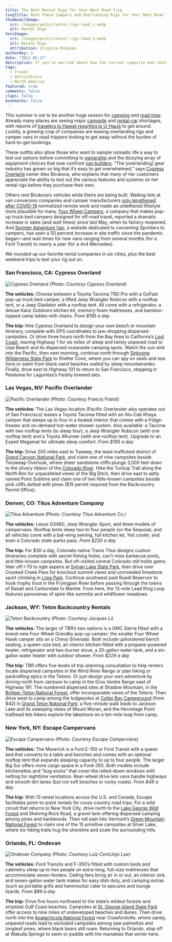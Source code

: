 ```yaml
---
title: The Best Rental Rigs for Your Next Road Trip
longTitle: Rent These Campers and Overlanding Rigs for Your Next Road Trip
thumbnailImage: 
  src: /images/posts/rental-rigs-lead_s.webp
  alt: Rental Rigs
heroImage: 
  src: /images/posts/rental-rigs-lead_h.webp
  alt: Rental Rigs
  attribution: Virginia McQueen
authorKey: 3
date: "2021-05-17"
description: If you’re worried about how the current campsite and rental-car shortages are going to impact your summer travels, consider these options. We’ve rounded up our favorite companies in six cities, plus the itineraries to test them out on.
tags:
  - Travel
  - Destinations
  - North America
featured: true
comments: false
claps: false
bookmarks: false
---
```


This summer is set to be another huge season for [camping](https://www.outsideonline.com/2414855/new-spirit-camping) and [road trips](https://www.outsideonline.com/2416106/best-road-trips-us-region-2020). Already many places are seeing major [campsite](https://www.outsideonline.com/2423413/book-campsite-summer) and [rental-car](https://www.npr.org/2021/05/03/993205342/theres-a-rental-car-shortage-in-store-this-summer-travel-season) shortages, with reports of [travelers to Hawaii resorting to U-Hauls](https://www.washingtonpost.com/travel/2021/05/03/hawaii-uhaul-car-rental-shortage/) to get around. Luckily, a growing crop of companies are leasing overlanding rigs and camper vans to road-trippers looking to get away without the burden of hard-to-get bookings. 

These outfits also allow those who want to sample nomadic life a way to test out options before committing to [ownership](https://www.outsideonline.com/2414561/how-to-build-out-van-tips) and the dizzying array of equipment choices that now confront [van builders](https://www.outsideonline.com/2407700/van-conversion-luxuries-essentials). “The [overlanding] gear industry has grown so big that it’s easy to get overwhelmed,” says [Cypress Overland](https://www.cypressoverland.com/) owner Alex Birukova, who explains that many of her customers appreciate the ability to test out the various features and systems on her rental rigs before they purchase their own. 

Others rent Birukova’s vehicles while theirs are being built. Waiting lists at van conversion companies and camper manufacturers [only lengthened after COVID-19](https://www.nytimes.com/2020/07/03/technology/the-vanlife-business-is-booming.html) normalized remote work and made an untethered lifestyle more plausible for many. [Four Wheel Campers](https://fourwheelcampers.com/), a company that makes pop-up truck-bed campers designed for off-road travel, reported a dramatic increase in sales (and wait times) since last May, when its factory reopened. And [Sprinter Adventure Van](https://sprintervanusa.com/), a website dedicated to converting Sprinters to campers, has seen a 50 percent increase in site traffic since the pandemic began—and wait times for new vans ranging from several months (for a Ford Transit) to nearly a year (for a 4x4 Mercedes). 

We rounded up our favorite rental companies in six cities, plus the best weekend trips to test your rig out on. 

### San Francisco, CA: Cypress Overland
![Cypress Overland](/images/posts/cypress-overland_h.webp)
*(Photo: Courtesy Cypress Overland)*

**The vehicles:** Choose between a Toyota Tacoma TRD Pro with a GoFast pop-up truck bed camper, a lifted Jeep Wrangler Rubicon with a rooftop tent, or a Jeep Gladiator with a rooftop tent. All come with a refrigerator, a deluxe Kanz Outdoors kitchen kit, memory-foam mattresses, and bamboo-topped camp tables with chairs. *From $195 a day*

**The trip:** Hire Cypress Overland to design your own beach or mountain itinerary, complete with GPS coordinates to jaw-dropping dispersed campsites. Or drive three hours north from the Bay Area to California’s [Lost Coast](https://www.outsideonline.com/2311081/fkt-californias-lost-coast), leaving Highway 1 for six miles of steep and twisty unpaved road to Usal Beach and its dispersed oceanside camping spots. Watch the sun sink into the Pacific, then next morning, continue north through [Sinkyone Wilderness State Park](https://www.parks.ca.gov/?page_id=429) to Shelter Cove, where you can spy on seals and sea lions or swim from black-sand beaches walled by steep mountainsides. Finally, drive east to Highway 101 to return to San Francisco, stopping in Petaluma for Lagunitas’s freshly brewed ales.

### Las Vegas, NV: Pacific Overlander
![Pacific Overlander](/images/posts/pacific-overlander_h.webp)
*(Photo: Courtesy Francis Fraioli)*

**The vehicles:** The Las Vegas location (Pacific Overlander also operates out of San Francisco) leases a Toyota Tacoma fitted with an Alu-Cab Khaya camper that sleeps up to four in a heated interior that comes with a fridge-freezer and on-demand hot-water shower system. Also available: a Tacoma with two rooftop tents (to sleep four), a Jeep Wrangler Rubicon (with one rooftop tent) and a Toyota 4Runner (with one rooftop tent). Upgrade to an Exped Megamat for ultimate sleep comfort. *From $195 a day*

**The trip:** Drive 200 miles east to Tuweep, the least-trafficked district of [Grand Canyon National Park](https://www.outsideonline.com/2367261/grand-canyon-travel-guide), and claim one of nine campsites beside Toroweap Overlook, where sheer sandstone cliffs plunge 3,000 feet down to the silvery ribbon of the [Colorado River](https://www.outsideonline.com/2409216/rafting-colorado-river-john-wesley-powell-route). Hike the Tuckup Trail along the North Rim for unparalleled views of the Big Ditch, then drive east to aptly named Point Sublime and claim one of two little-known campsites beside pink cliffs dotted with pines ($15 permit required from the Backcountry Permit Office).

### Denver, CO: Titus Adventure Company
![Titus Adventure](/images/posts/titus-adventure_h.webp)
*(Photo: Courtesy Titus Adventure Co.)*

**The vehicles:** Lexus GX460, Jeep Wrangler Sport, and three models of campervans. Rooftop tents sleep two to four people (on the Sequoia), and all vehicles come with a bat-wing awning, full kitchen kit, Yeti cooler, and even a Colorado state-parks pass. *From $220 a day*

**The trip:** For $30 a day, Colorado native Travis Titus designs custom itineraries complete with secret fishing holes, can’t-miss barbecue joints, and little-known campsites. But oft-visited central Colorado still holds gems: Veer off I-70 to ogle aspens at [Sylvan Lake State Park](https://cpw.state.co.us/placestogo/parks/SylvanLake), then drive over Crooked Creek Pass for knockout summit views and uncrowded limestone sport climbing in [Lime Park](https://www.fs.usda.gov/recarea/whiteriver/recarea/?recid=40749). Continue southwest past Ruedi Reservoir to hook trophy trout in the Fryingpan River before passing through the towns of Basalt and Carbondale to Marble. From here, the 13-mile Lead King Loop features panoramas of spire-like summits and wildflower meadows.

### Jackson, WY: Teton Backcountry Rentals
![Teton Backcountry](/images/posts/teton-backcountry_h.webp)
*(Photo: Courtesy Jacques Li)*

**The vehicles:** The larger of TBR’s two options is a GMC Sierra fitted with a brand-new Four Wheel Grandby pop-up camper; the smaller Four Wheel Hawk camper sits on a Chevy Silverado. Both include upholstered bench seating, a queen-size bed, an interior kitchen fitted with a propane-powered heater, refrigerator and two-burner stove, a 20-gallon water tank, and a six-gallon water heater with outdoor shower. *From $229 a day*

**The trip:** TBR offers five levels of trip-planning consultation to help renters locate dispersed campsites in the Wind River Range or plan hiking or packrafting epics in the Tetons. Or just design your own adventure by driving north from Jackson to camp in the Gros Ventre Range east of Highway 191. The numbered dispersed sites at Shadow Mountain, in the [Bridger-Teton National Forest](https://www.fs.usda.gov/btnf), offer incomparable views of the Tetons. Then drive west to camp among the lodgepoles at [Colter Bay Campground](https://www.gtlc.com/camping/colter-bay-campground) (from $42) in [Grand Teton National Park](https://www.outsideonline.com/2422003/ultimate-grand-teton-national-park-travel-guide): a five-minute walk leads to Jackson Lake and its sweeping views of Mount Moran, and the Hermitage Point trailhead lets hikers explore the lakeshore on a ten-mile loop from camp.

### New York, NY: Escape Campervans
![Escape Campervans](/images/posts/escape-campervans_h.webp)
*(Photo: Courtesy Escape Campervans)*

**The vehicles:** The Maverick is a Ford E-150 or Ford Transit with a queen bed that converts to a table and benches and comes with an optional rooftop tent that expands sleeping capacity to up to four people. The larger Big Sur offers more cargo space in a Ford-350. Both models include kitchenettes and “bug socks” that cover the rolled-down windows with netting for nighttime ventilation. Rear-wheel drive lets vans handle highways and smooth dirt lanes (but not soft beaches or rocky roads). *From $49 a day*

**The trip:** With 13 rental locations across the U.S. and Canada, Escape facilitates point-to-point rentals for cross-country road trips. For a wild circuit that returns to New York City, drive north to the [Lake George Wild Forest](https://www.dec.ny.gov/lands/53165.html) and Shelving Rock Road, a gravel lane offering dispersed camping among pines and hardwoods. Then roll east into Vermont’s [Green Mountain National Forest](https://www.fs.usda.gov/wps/portal/fsinternet/cs/main/!ut/p/z0/04_Sj9CPykssy0xPLMnMz0vMAfIjo8zijQwgwNHCwN_DI8zPwBcqYKBfkO2oCADIwpjI/?pname=Green%20Mountain-%20Home&navtype=BROWSEBYSUBJECT&ss=110920&pnavid=null&navid=091000000000000&cid=FSE_003853) to claim one of the 15 primitive campsites at Silver Lake, where six hiking trails hug the shoreline and scale the surrounding hills. 

### Orlando, FL: Ondevan
![Ondevan Company](/images/posts/ondevan-company_h.webp)
*(Photo: Courtesy Luiz Cent/Jojo Lee)*

**The vehicles:** Ford Transits and F-350’s fitted with custom beds and cabinetry sleep up to two people on extra-long, full-size mattresses that accommodate seven-footers. Ceiling fans bring air in or out, an interior sink and seven-gallon water tank makes for easy dish duty, and camping extras (such as portable grills and hammocks) cater to epicures and lounge lizards. *From $89 a day*

**The trip:** Drive five hours northwest to the state’s wildest forests and emptiest Gulf Coast beaches. Campsites at [St. George Island State Park](https://www.floridastateparks.org/parks-and-trails/dr-julian-g-bruce-st-george-island-state-park) offer access to nine miles of undeveloped beaches and dunes. Then drive north into the [Apalachicola National Forest](https://www.fs.usda.gov/apalachicola) near Crawfordville, where sandy, unpaved roads lead to secluded campsites among saw palmettos and longleaf pines, where black bears still roam. Returning to Orlando, stop off at Wakulla Springs to swim or paddle with the manatees that winter here.